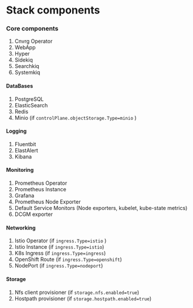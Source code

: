 # Stack components

### Core components 
1. Cnvrg Operator
2. WebApp
3. Hyper
4. Sidekiq 
5. Searchkiq
6. Systemkiq 

#### DataBases
1. PostgreSQL
2. ElasticSearch
3. Redis
4. Minio (if `controlPlane.objectStorage.Type=minio` )

#### Logging
1. Fluentbit
2. ElastAlert
3. Kibana

#### Monitoring
1. Prometheus Operator 
2. Prometheus Instance
3. Grafana
4. Prometheus Node Exporter
5. Default Service Monitors (Node exporters, kubelet, kube-state metrics) 
6. DCGM exporter 

#### Networking 
1. Istio Operator (if `ingress.Type=istio` )
2. Istio Instance (if `ingress.Type=istio`)
3. K8s Ingress (if `ingress.Type=ingress`)
4. OpenShift Route (if `ingress.Type=openshift`)
5. NodePort (if `ingress.Type=nodeport`)

#### Storage 
1. Nfs client provisioner (if `storage.nfs.enabled=true`)
2. Hostpath provisioner (if `storage.hostpath.enabled=true`)